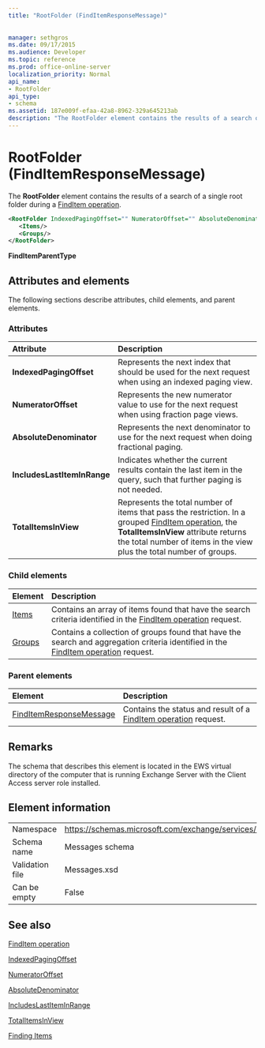 ```yaml
---
title: "RootFolder (FindItemResponseMessage)"
 
 
manager: sethgros
ms.date: 09/17/2015
ms.audience: Developer
ms.topic: reference
ms.prod: office-online-server
localization_priority: Normal
api_name:
- RootFolder
api_type:
- schema
ms.assetid: 187e009f-efaa-42a8-8962-329a645213ab
description: "The RootFolder element contains the results of a search of a single root folder during a FindItem operation."
---
```


# RootFolder (FindItemResponseMessage)

The **RootFolder** element contains the results of a search of a single root folder during a [FindItem operation](finditem-operation.md).
  
```xml
<RootFolder IndexedPagingOffset="" NumeratorOffset="" AbsoluteDenominator="" IncludesLastItemInRange="" TotalItemsInView="">
   <Items/>
   <Groups/>
</RootFolder>
```

 **FindItemParentType**
## Attributes and elements

The following sections describe attributes, child elements, and parent elements.
  
### Attributes

|**Attribute**|**Description**|
|:-----|:-----|
|**IndexedPagingOffset** <br/> |Represents the next index that should be used for the next request when using an indexed paging view.  <br/> |
|**NumeratorOffset** <br/> |Represents the new numerator value to use for the next request when using fraction page views.  <br/> |
|**AbsoluteDenominator** <br/> |Represents the next denominator to use for the next request when doing fractional paging.  <br/> |
|**IncludesLastItemInRange** <br/> |Indicates whether the current results contain the last item in the query, such that further paging is not needed.  <br/> |
|**TotalItemsInView** <br/> |Represents the total number of items that pass the restriction. In a grouped [FindItem operation](finditem-operation.md), the **TotalItemsInView** attribute returns the total number of items in the view plus the total number of groups.  <br/> |
   
### Child elements

|**Element**|**Description**|
|:-----|:-----|
|[Items](items.md) <br/> |Contains an array of items found that have the search criteria identified in the [FindItem operation](finditem-operation.md) request.  <br/> |
|[Groups](groups.md) <br/> |Contains a collection of groups found that have the search and aggregation criteria identified in the [FindItem operation](finditem-operation.md) request.  <br/> |
   
### Parent elements

|**Element**|**Description**|
|:-----|:-----|
|[FindItemResponseMessage](finditemresponsemessage.md) <br/> |Contains the status and result of a [FindItem operation](finditem-operation.md) request.  <br/> |
   
## Remarks

The schema that describes this element is located in the EWS virtual directory of the computer that is running Exchange Server with the Client Access server role installed.
  
## Element information

|||
|:-----|:-----|
|Namespace  <br/> |https://schemas.microsoft.com/exchange/services/2006/messages  <br/> |
|Schema name  <br/> |Messages schema  <br/> |
|Validation file  <br/> |Messages.xsd  <br/> |
|Can be empty  <br/> |False  <br/> |
   
## See also



[FindItem operation](finditem-operation.md)
  
[IndexedPagingOffset](https://msdn.microsoft.com/library/ExchangeWebServices.FindItemParentType.IndexedPagingOffset.aspx)
  
[NumeratorOffset](https://msdn.microsoft.com/library/ExchangeWebServices.FindItemParentType.NumeratorOffset.aspx)
  
[AbsoluteDenominator](https://msdn.microsoft.com/library/ExchangeWebServices.FindItemParentType.AbsoluteDenominator.aspx)
  
[IncludesLastItemInRange](https://msdn.microsoft.com/library/ExchangeWebServices.FindItemParentType.IncludesLastItemInRange.aspx)
  
[TotalItemsInView](https://msdn.microsoft.com/library/ExchangeWebServices.FindItemParentType.TotalItemsInView.aspx)


[Finding Items](https://msdn.microsoft.com/library/63af1f9c-464b-4fca-9ae3-3d60f24ca93c%28Office.15%29.aspx)

